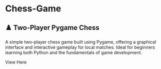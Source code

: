 # Chess-Game

## ♟️ Two-Player Pygame Chess
A simple two-player chess game built using Pygame, offering a graphical interface and interactive gameplay for local matches. Ideal for beginners learning both Python and the fundamentals of game development.

<a hreaf="https://github.com/Sathwikagummella/Chess-Game/blob/main/Sample%20picture.png">View Here<a/>
